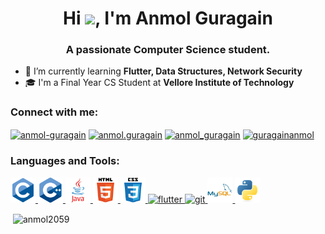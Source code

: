 <h1 align="center">Hi <img src="https://raw.githubusercontent.com/MartinHeinz/MartinHeinz/master/wave.gif" width="30px">, I'm Anmol Guragain</h1>
<h3 align="center">A passionate Computer Science student.</h3>

- 🌱 I’m currently learning **Flutter, Data Structures, Network Security**
- 🎓 I'm a Final Year CS Student at **Vellore Institute of Technology** 

<h3 align="left">Connect with me:</h3>
<p align="left">
<a href="https://linkedin.com/in/anmol-guragain" target="blank"><img align="center" src="https://raw.githubusercontent.com/rahuldkjain/github-profile-readme-generator/master/src/images/icons/Social/linked-in-alt.svg" alt="anmol-guragain" height="30" width="40" /></a>
<a href="https://fb.com/anmol.guragain" target="blank"><img align="center" src="https://raw.githubusercontent.com/rahuldkjain/github-profile-readme-generator/master/src/images/icons/Social/facebook.svg" alt="anmol.guragain" height="30" width="40" /></a>
<a href="https://instagram.com/anmol_guragain" target="blank"><img align="center" src="https://raw.githubusercontent.com/rahuldkjain/github-profile-readme-generator/master/src/images/icons/Social/instagram.svg" alt="anmol_guragain" height="30" width="40" /></a>
<a href="https://codeforces.com/profile/guragainanmol" target="blank"><img align="center" src="https://cdn.jsdelivr.net/npm/simple-icons@3.0.1/icons/codeforces.svg" alt="guragainanmol" height="30" width="40" /></a>
</p>

<h3 align="left">Languages and Tools:</h3>
<p align="left"> 
<a href="https://www.cprogramming.com/" target="_blank">
<img src="https://raw.githubusercontent.com/devicons/devicon/master/icons/c/c-original.svg" alt="c" width="40" height="40"/> </a>

<a href="https://www.w3schools.com/cpp/" target="_blank">
<img src="https://raw.githubusercontent.com/devicons/devicon/master/icons/cplusplus/cplusplus-original.svg" alt="cplusplus" width="40" height="40"/> </a> 
 
 <a href="https://www.java.com" target="_blank"> 
<img src="https://raw.githubusercontent.com/devicons/devicon/master/icons/java/java-original-wordmark.svg" alt="java" width="40" height="40"/> </a> 
 
 <a href="https://www.w3.org/html/" target="_blank"> 
<img src="https://raw.githubusercontent.com/devicons/devicon/master/icons/html5/html5-original-wordmark.svg" alt="html5" width="40" height="40"/> </a>

<a href="https://www.w3schools.com/css/" target="_blank">
<img src="https://raw.githubusercontent.com/devicons/devicon/master/icons/css3/css3-original-wordmark.svg" alt="css3" width="40" height="40"/> </a> 

<a href="https://flutter.dev" target="_blank"> 
<img src="https://www.vectorlogo.zone/logos/flutterio/flutterio-icon.svg" alt="flutter" width="40" height="40"/> </a> 

<a href="https://git-scm.com/" target="_blank"> 
<img src="https://www.vectorlogo.zone/logos/git-scm/git-scm-icon.svg" alt="git" width="40" height="40"/> </a> 



 <a href="https://www.mysql.com/" target="_blank"> 
<img src="https://raw.githubusercontent.com/devicons/devicon/master/icons/mysql/mysql-original-wordmark.svg" alt="mysql" width="40" height="40"/> </a> 

<a href="https://www.python.org" target="_blank"> 
<img src="https://raw.githubusercontent.com/devicons/devicon/master/icons/python/python-original.svg" alt="python" width="40" height="40"/> </a> 


</p> 


<p>&nbsp;<img align="center" src="https://github-readme-stats.vercel.app/api?username=anmol2059&show_icons=true&locale=en" alt="anmol2059" /></p>
